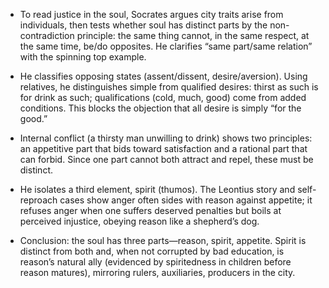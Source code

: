 - To read justice in the soul, Socrates argues city traits arise from individuals, then tests whether soul has distinct parts by the non-contradiction principle: the same thing cannot, in the same respect, at the same time, be/do opposites. He clarifies “same part/same relation” with the spinning top example.

- He classifies opposing states (assent/dissent, desire/aversion). Using relatives, he distinguishes simple from qualified desires: thirst as such is for drink as such; qualifications (cold, much, good) come from added conditions. This blocks the objection that all desire is simply “for the good.”

- Internal conflict (a thirsty man unwilling to drink) shows two principles: an appetitive part that bids toward satisfaction and a rational part that can forbid. Since one part cannot both attract and repel, these must be distinct.

- He isolates a third element, spirit (thumos). The Leontius story and self-reproach cases show anger often sides with reason against appetite; it refuses anger when one suffers deserved penalties but boils at perceived injustice, obeying reason like a shepherd’s dog.

- Conclusion: the soul has three parts—reason, spirit, appetite. Spirit is distinct from both and, when not corrupted by bad education, is reason’s natural ally (evidenced by spiritedness in children before reason matures), mirroring rulers, auxiliaries, producers in the city.